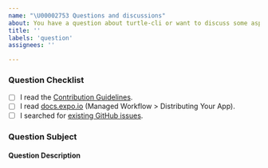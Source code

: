 ```yaml
---
name: "\U00002753 Questions and discussions"
about: You have a question about turtle-cli or want to discuss some aspects of turtle-cli.
title: ''
labels: 'question'
assignees: ''

---
```


### Question Checklist

- [ ] I read the [Contribution Guidelines](https://github.com/expo/turtle/blob/master/CONTRIBUTING.md).
- [ ] I read [docs.expo.io](https://docs.expo.io) (Managed Workflow > Distributing Your App).
- [ ] I searched for [existing GitHub issues](https://github.com/expo/turtle/issues).

### Question Subject
<!-- What command do you have a question about? -->
<!-- Is this a question about documentation? -->

#### Question Description
<!-- Please include expected behavior and any relevant code samples with your question if possible -->
